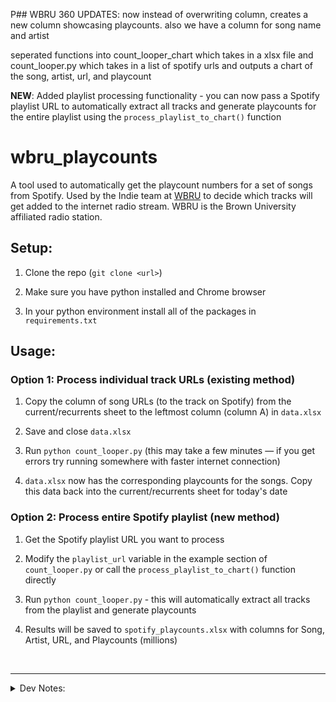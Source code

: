 P## WBRU 360 UPDATES:
now instead of overwriting column, creates a new column showcasing playcounts. also we have a column for song name and artist

seperated functions into count_looper_chart which takes in a xlsx file
and count_looper.py which takes in a list of spotify urls and outputs a chart of the song, artist, url, and playcount

**NEW**: Added playlist processing functionality - you can now pass a Spotify playlist URL to automatically extract all tracks and generate playcounts for the entire playlist using the `process_playlist_to_chart()` function


# wbru_playcounts

A tool used to automatically get the playcount numbers for a set of songs from Spotify. Used by the Indie team at [WBRU](https://www.wbru.com/) to decide which tracks will get added to the internet radio stream. WBRU is the Brown University affiliated radio station.

## Setup:

1. Clone the repo (`git clone <url>`)

2. Make sure you have python installed and Chrome browser

3. In your python environment install all of the packages in `requirements.txt`

## Usage:

### Option 1: Process individual track URLs (existing method)
1. Copy the column of song URLs (to the track on Spotify) from the current/recurrents sheet to the leftmost column (column A) in `data.xlsx`

2. Save and close `data.xlsx`

3. Run `python count_looper.py` (this may take a few minutes — if you get errors try running somewhere with faster internet connection)

4. `data.xlsx` now has the corresponding playcounts for the songs. Copy this data back into the current/recurrents sheet for today's date

### Option 2: Process entire Spotify playlist (new method)
1. Get the Spotify playlist URL you want to process

2. Modify the `playlist_url` variable in the example section of `count_looper.py` or call the `process_playlist_to_chart()` function directly

3. Run `python count_looper.py` - this will automatically extract all tracks from the playlist and generate playcounts

4. Results will be saved to `spotify_playcounts.xlsx` with columns for Song, Artist, URL, and Playcounts (millions)


<br>

---

<details>
<summary>Dev Notes:</summary>
<ul>
    <li>take artist/song or spotify link and every Tuesday update the stream count (automate python script on google sheets)</li>
    <li>stream count tracks the data of how popular songs are, Peter prefers stream numbers</li>
    - Indie has a guideline based on stream numbers to determine light/medium/heavy classification for songs; the different classifications determine how frequent to play a song
    - enhancement: use guideline to auto give classification to song
    - enhancement: they also like to see trends, so it would be useful to create a dashboard of song stream counts week by week (like trendy!)
        + this could be matplotlib
    <li>spreadsheet: https://docs.google.com/spreadsheets/d/16rxDbk8cNcZYGxYOze-zVlQgQwHU2ThSk-3rEeRrDuo/edit?usp=sharing</li>
    - songs being played are in col G-H, classification in col A, stream counts in col M (*unit: millions*)
        + isn't point of WBRU indie to play more underground stuff? Current apporach is to appeal popularly right now, team is trying to push back on threshold
    - like to have data for every song, which are the row entries
    - they like to keep songs on for max 20 weeks, but then after that if it's still streaming well they move down to recurrents, then after 52 weeks they move it to "E1" category (E cat is "gold")
    <li>ideas:</li>
    - could have an input to add songs to the set that get tracked, and different groups
</ul>
</details>